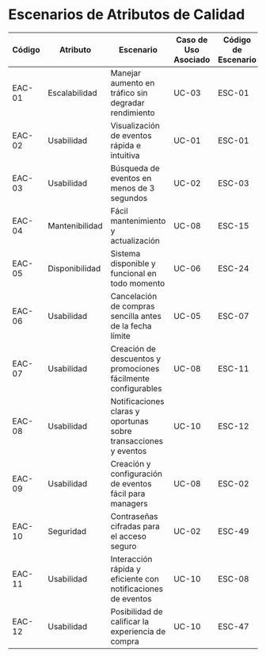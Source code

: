 # Escenarios de Atributos de Calidad

| Código | Atributo          | Escenario                                                             | Caso de Uso Asociado | Código de Escenario |
|--------|-------------------|-----------------------------------------------------------------------|----------------------|----------------------|
| EAC-01 | Escalabilidad     | Manejar aumento en tráfico sin degradar rendimiento                   | UC-03                | ESC-01               |
| EAC-02 | Usabilidad        | Visualización de eventos rápida e intuitiva                           | UC-01                | ESC-01               |
| EAC-03 | Usabilidad        | Búsqueda de eventos en menos de 3 segundos                            | UC-02                | ESC-03               |
| EAC-04 | Mantenibilidad    | Fácil mantenimiento y actualización                                   | UC-08                | ESC-15               |
| EAC-05 | Disponibilidad    | Sistema disponible y funcional en todo momento                        | UC-06                | ESC-24               |
| EAC-06 | Usabilidad        | Cancelación de compras sencilla antes de la fecha límite              | UC-05                | ESC-07               |
| EAC-07 | Usabilidad        | Creación de descuentos y promociones fácilmente configurables         | UC-08                | ESC-11               |
| EAC-08 | Usabilidad        | Notificaciones claras y oportunas sobre transacciones y eventos       | UC-10                | ESC-12               |
| EAC-09 | Usabilidad        | Creación y configuración de eventos fácil para managers               | UC-08                | ESC-02               |
| EAC-10 | Seguridad         | Contraseñas cifradas para el acceso seguro                            | UC-02                | ESC-49               |
| EAC-11 | Usabilidad        | Interacción rápida y eficiente con notificaciones de eventos          | UC-10                | ESC-08               |
| EAC-12 | Usabilidad        | Posibilidad de calificar la experiencia de compra                     | UC-10                | ESC-47               |
